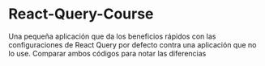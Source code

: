 # React-Query-Course

Una pequeña aplicación que da los beneficios rápidos con las configuraciones de React Query por defecto contra una aplicación que no lo use.
Comparar ambos códigos para notar las diferencias
